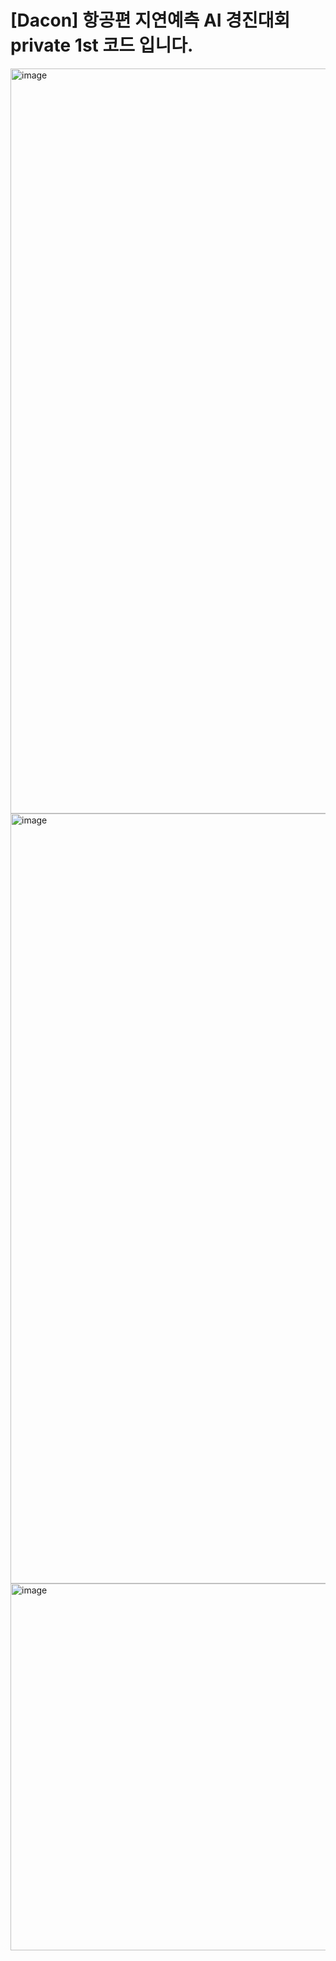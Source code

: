 # [Dacon] 항공편 지연예측 AI 경진대회 private 1st 코드 입니다.

<img width="1192" alt="image" src="https://github.com/soonyoung-hwang/-Dacon-1st-score-Airport_Delay/assets/78343941/c1323670-c644-4428-90b1-64a985fed9ea">

<img width="1232" alt="image" src="https://github.com/soonyoung-hwang/-Dacon-1st-score-Airport_Delay/assets/78343941/24582c4a-d2dd-444f-bb51-834f5c392f00">


<img width="587" alt="image" src="https://github.com/soonyoung-hwang/-Dacon-1st-score-Airport_Delay/assets/78343941/fcb34a2f-ec0a-426c-ab07-f1f13913bc96">
